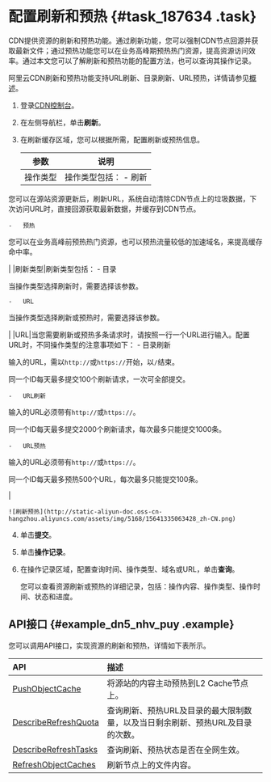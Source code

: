# 配置刷新和预热 {#task_187634 .task}

CDN提供资源的刷新和预热功能。通过刷新功能，您可以强制CDN节点回源并获取最新文件；通过预热功能您可以在业务高峰期预热热门资源，提高资源访问效率。通过本文您可以了解刷新和预热功能的配置方法，也可以查询其操作记录。

阿里云CDN刷新和预热功能支持URL刷新、目录刷新、URL预热，详情请参见[概述](cn.zh-CN/服务管理/刷新预热/概述.md#)。

1.  登录[CDN控制台](https://cdn.console.aliyun.com)。
2.  在左侧导航栏，单击**刷新**。
3.  在刷新缓存区域，您可以根据所需，配置刷新或预热信息。 

    |参数|说明|
    |--|--|
    |操作类型|操作类型包括：     -   刷新

您可以在源站资源更新后，刷新URL，系统自动清除CDN节点上的垃圾数据，下次访问URL时，直接回源获取最新数据，并缓存到CDN节点。

    -   预热

您可以在业务高峰前预热热门资源，也可以预热流量较低的加速域名，来提高缓存命中率。

 |
    |刷新类型|刷新类型包括：     -   目录

当操作类型选择刷新时，需要选择该参数。

    -   URL

当操作类型选择刷新或预热时，需要选择该参数。

 |
    |URL|当您需要刷新或预热多条请求时，请按照一行一个URL进行输入。配置URL时，不同操作类型的注意事项如下：     -   目录刷新

输入的URL，需以`http://`或`https://`开始，以`/`结束。

同一个ID每天最多提交100个刷新请求，一次可全部提交。

    -   URL刷新

输入的URL必须带有`http://`或`https://`。

同一个ID每天最多提交2000个刷新请求，每次最多只能提交1000条。

    -   URL预热

输入的URL必须带有`http://`或`https://`。

同一个ID每天最多预热500个URL，每次最多只能提交100条。

 |

    ![刷新预热](http://static-aliyun-doc.oss-cn-hangzhou.aliyuncs.com/assets/img/5168/15641335063428_zh-CN.png)

4.  单击**提交**。
5.  单击**操作记录**。
6.  在操作记录区域，配置查询时间、操作类型、域名或URL，单击**查询**。 

    您可以查看资源刷新或预热的详细记录，包括：操作内容、操作类型、操作时间、状态和进度。


## API接口 {#example_dn5_nhv_puy .example}

您可以调用API接口，实现资源的刷新和预热，详情如下表所示。

|API|描述|
|:--|:-|
|[PushObjectCache](../cn.zh-CN/新版API参考/刷新预热类接口/PushObjectCache.md#)|将源站的内容主动预热到L2 Cache节点上。|
|[DescribeRefreshQuota](../cn.zh-CN/新版API参考/刷新预热类接口/DescribeRefreshQuota.md#)|查询刷新、预热URL及目录的最大限制数量，以及当日剩余刷新、预热URL及目录的次数。|
|[DescribeRefreshTasks](../cn.zh-CN/新版API参考/刷新预热类接口/DescribeRefreshTasks.md#)|查询刷新、预热状态是否在全网生效。|
|[RefreshObjectCaches](../cn.zh-CN/新版API参考/刷新预热类接口/RefreshObjectCaches.md#)|刷新节点上的文件内容。|

